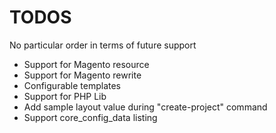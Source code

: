TODOS
=====

No particular order in terms of future support

- Support for Magento resource
- Support for Magento rewrite
- Configurable templates
- Support for PHP Lib
- Add sample layout value during "create-project" command
- Support core_config_data listing
